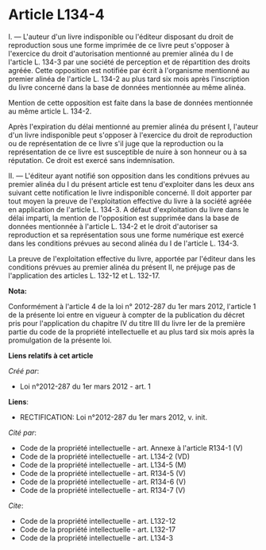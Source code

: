 # Article L134-4

I. ― L'auteur d'un livre indisponible ou l'éditeur disposant du droit de reproduction sous une forme imprimée de ce livre
peut s'opposer à l'exercice du droit d'autorisation mentionné au premier alinéa du I de l'article L. 134-3 par une société de
perception et de répartition des droits agréée. Cette opposition est notifiée par écrit à l'organisme mentionné au premier
alinéa de l'article L. 134-2 au plus tard six mois après l'inscription du livre concerné dans la base de données mentionnée
au même alinéa. 

Mention de cette opposition est faite dans la base de données mentionnée au même article L. 134-2. 

Après l'expiration du délai mentionné au premier alinéa du présent I, l'auteur d'un livre indisponible peut s'opposer à
l'exercice du droit de reproduction ou de représentation de ce livre s'il juge que la reproduction ou la représentation de ce
livre est susceptible de nuire à son honneur ou à sa réputation. Ce droit est exercé sans indemnisation. 

II. ― L'éditeur ayant notifié son opposition dans les conditions prévues au premier alinéa du I du présent article est tenu
d'exploiter dans les deux ans suivant cette notification le livre indisponible concerné. Il doit apporter par tout moyen la
preuve de l'exploitation effective du livre à la société agréée en application de l'article L. 134-3. A défaut d'exploitation
du livre dans le délai imparti, la mention de l'opposition est supprimée dans la base de données mentionnée à l'article L.
134-2 et le droit d'autoriser sa reproduction et sa représentation sous une forme numérique est exercé dans les conditions
prévues au second alinéa du I de l'article L. 134-3. 

La preuve de l'exploitation effective du livre, apportée par l'éditeur dans les conditions prévues au premier alinéa du
présent II, ne préjuge pas de l'application des articles L. 132-12 et L. 132-17.

**Nota:**

Conformément à l'article 4 de la loi n° 2012-287 du 1er mars 2012, l'article 1 de la présente loi entre en vigueur à compter
de la publication du décret pris pour l'application du chapitre IV du titre III du livre Ier de la première partie du code de
la propriété intellectuelle et au plus tard six mois après la promulgation de la présente loi.

**Liens relatifs à cet article**

_Créé par_:

  - Loi n°2012-287 du 1er mars 2012 - art. 1

**Liens**:

  - RECTIFICATION: Loi n°2012-287 du 1er mars 2012, v. init.

_Cité par_:

  - Code de la propriété intellectuelle - art. Annexe à l'article R134-1 (V)
  - Code de la propriété intellectuelle - art. L134-2 (VD)
  - Code de la propriété intellectuelle - art. L134-5 (M)
  - Code de la propriété intellectuelle - art. R134-5 (V)
  - Code de la propriété intellectuelle - art. R134-6 (V)
  - Code de la propriété intellectuelle - art. R134-7 (V)

_Cite_:

  - Code de la propriété intellectuelle - art. L132-12
  - Code de la propriété intellectuelle - art. L132-17
  - Code de la propriété intellectuelle - art. L134-3
